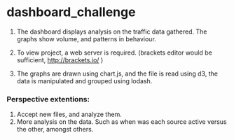 # dashboard_challenge

1. The dashboard displays analysis on the traffic data gathered. The graphs show volume, and patterns in behaviour. 

2. To view project, a web server is required. (brackets editor would be sufficient, http://brackets.io/ )

3. The graphs are drawn using chart.js, and the file is read using d3, the data is manipulated and grouped using lodash.

### Perspective extentions:

1. Accept new files, and analyze them. 
2. More analysis on the data. Such as when was each source active versus the other, amongst others.
